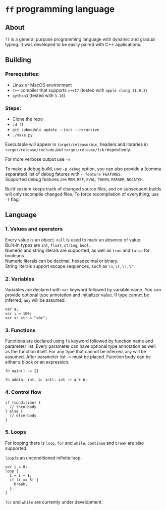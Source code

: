# `ff` programming language

## About
`ff` is a general purpose programming language with dynamic and gradual typing.
It was developed to be easily paired with C++ applications.

## Building
### Prerequisites:
  - Linux or MacOS environment
  - `C++` compiler that supports `c++17` (tested with `apple clang 11.0.3`)
  - `python3` (tested with `3.10`)

### Steps:
 - Clone the repo
 - `cd ff`
 - `git submodule update --init --recursive`
 - `./make.py`

Executable will appear in `target/release/bin`, headers and libraries in `target/release/include` and `target/release/lib` respectively.  

For more verbose output use `-v`  

To make a debug build, use `-p debug` option, you can also provide a (comma separated) list of debug fatures with `--feature FEATURES`.  
Supported debug features are `MEM`, `REF`, `EVAL`, `TOKEN`, `PARSER`, `NOCATCH`.  

Build system keeps track of changed source files, and on subsequent builds will only recompile changed files. To force recompilation of everything, use `-f` flag.  

## Language

### 1. Values and operators
Every value is an object. `null` is used to mark an absence of value.  
Built-in types are `int`, `float`, `string`, `bool`.  
Numeric and string literals are supported, as well as `true` and `false` for booleans.  
Numeric literals can be decimal, hexadecimal or binary.  
String literals support escape sequences, such as `\n`, `\t`, `\r`, `\"`.  

### 2. Variables
Variables are declared with `var` keyword followed by variable name. You can provide optional type annotation and initializer value. If type cannot be inferred, `any` will be assumed.

```
var a;
var i = 100;
var s: str = "abc";
```

### 3. Functions
Functions are declared using `fn` keyword followed by function name and parameter list. Every parameter can have optional type annotation as well as the function itself. For any type that cannot be inferred, `any` will be assumed. After parameter list `->` must be placed. Function body can be either a block or an expression. 

```
fn main() -> {}

fn add(a: int, b: int): int -> a + b;
```

### 4. Control flow

```
if (condition) {
  // then-body
} else {
  // else-body
}
```

### 5. Loops
For looping there is `loop`, `for` and `while`. `continue` and `break` are also supported.

`loop` is an unconditioned infinite loop.   
```
var i = 0;
loop {
  i = i + 1;
  if (i == 5) {
    break;
  }
}
```
`for` and `while` are currently under development.  
